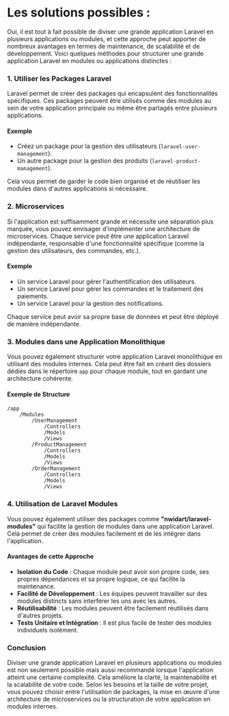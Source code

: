 # Les solutions possibles : 

Oui, il est tout à fait possible de diviser une grande application Laravel en plusieurs applications ou modules, et cette approche peut apporter de nombreux avantages en termes de maintenance, de scalabilité et de développement. Voici quelques méthodes pour structurer une grande application Laravel en modules ou applications distinctes :

### 1. **Utiliser les Packages Laravel**

Laravel permet de créer des packages qui encapsulent des fonctionnalités spécifiques. Ces packages peuvent être utilisés comme des modules au sein de votre application principale ou même être partagés entre plusieurs applications.

#### Exemple

- Créez un package pour la gestion des utilisateurs (`laravel-user-management`).
- Un autre package pour la gestion des produits (`laravel-product-management`).

Cela vous permet de garder le code bien organisé et de réutiliser les modules dans d'autres applications si nécessaire.

### 2. **Microservices**

Si l'application est suffisamment grande et nécessite une séparation plus marquée, vous pouvez envisager d'implémenter une architecture de microservices. Chaque service peut être une application Laravel indépendante, responsable d'une fonctionnalité spécifique (comme la gestion des utilisateurs, des commandes, etc.).

#### Exemple

- Un service Laravel pour gérer l'authentification des utilisateurs.
- Un service Laravel pour gérer les commandes et le traitement des paiements.
- Un service Laravel pour la gestion des notifications.

Chaque service peut avoir sa propre base de données et peut être déployé de manière indépendante.

### 3. **Modules dans une Application Monolithique**

Vous pouvez également structurer votre application Laravel monolithique en utilisant des modules internes. Cela peut être fait en créant des dossiers dédiés dans le répertoire `app` pour chaque module, tout en gardant une architecture cohérente.

#### Exemple de Structure

```
/app
    /Modules
        /UserManagement
            /Controllers
            /Models
            /Views
        /ProductManagement
            /Controllers
            /Models
            /Views
        /OrderManagement
            /Controllers
            /Models
            /Views
```

### 4. **Utilisation de Laravel Modules**

Vous pouvez également utiliser des packages comme **"nwidart/laravel-modules"** qui facilite la gestion de modules dans une application Laravel. Cela permet de créer des modules facilement et de les intégrer dans l'application.

#### Avantages de cette Approche

- **Isolation du Code** : Chaque module peut avoir son propre code, ses propres dépendances et sa propre logique, ce qui facilite la maintenance.
- **Facilité de Développement** : Les équipes peuvent travailler sur des modules distincts sans interférer les uns avec les autres.
- **Réutilisabilité** : Les modules peuvent être facilement réutilisés dans d'autres projets.
- **Tests Unitaire et Intégration** : Il est plus facile de tester des modules individuels isolément.

### Conclusion

Diviser une grande application Laravel en plusieurs applications ou modules est non seulement possible mais aussi recommandé lorsque l'application atteint une certaine complexité. Cela améliore la clarté, la maintenabilité et la scalabilité de votre code. Selon les besoins et la taille de votre projet, vous pouvez choisir entre l'utilisation de packages, la mise en œuvre d'une architecture de microservices ou la structuration de votre application en modules internes.